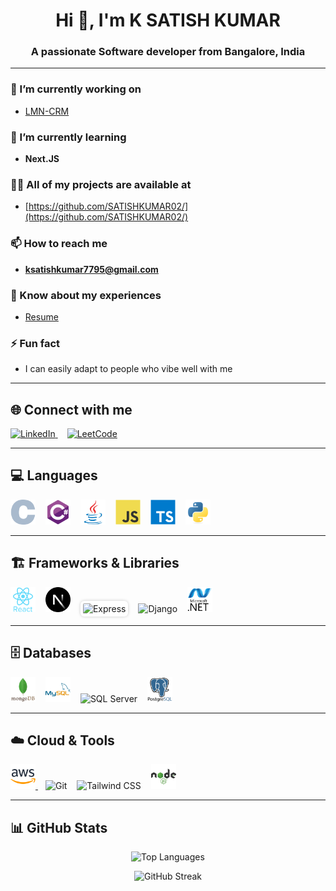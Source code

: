 <h1 align="center">Hi 👋, I'm K SATISH KUMAR</h1>
<h3 align="center">A passionate Software developer from Bangalore, India</h3>

---

### 🔭 I’m currently working on  
- [LMN-CRM](https://github.com/SATISHKUMAR02/LMN-CRM)

### 🌱 I’m currently learning  
- **Next.JS**

### 👨‍💻 All of my projects are available at  
- [https://github.com/SATISHKUMAR02/](https://github.com/SATISHKUMAR02/)

### 📫 How to reach me  
- **ksatishkumar7795@gmail.com**

### 📄 Know about my experiences  
- [Resume](https://drive.google.com/file/d/1hMcGz27fKjY9xx8HRoUBuKULHwyeKBZJ/view?usp=sharing)

### ⚡ Fun fact  
- I can easily adapt to people who vibe well with me

---

## 🌐 Connect with me

<p align="left" style="white-space: nowrap;">
  <a href="https://linkedin.com/in/satish-kumar-a348aa321/" target="_blank" rel="noreferrer" style="margin-right: 15px;">
    <img src="https://raw.githubusercontent.com/rahuldkjain/github-profile-readme-generator/master/src/images/icons/Social/linked-in-alt.svg" alt="LinkedIn" height="30" width="40" />
  </a>
  <a href="https://leetcode.com/u/satishkumar02/" target="_blank" rel="noreferrer">
    <img src="https://raw.githubusercontent.com/rahuldkjain/github-profile-readme-generator/master/src/images/icons/Social/leet-code.svg" alt="LeetCode" height="30" width="40" />
  </a>
</p>

---

## 💻 Languages

<p align="left" style="white-space: nowrap;">
  <img src="https://raw.githubusercontent.com/devicons/devicon/master/icons/c/c-original.svg" alt="C" width="40" height="40" style="margin-right: 12px;" />
  <img src="https://raw.githubusercontent.com/devicons/devicon/master/icons/csharp/csharp-original.svg" alt="C#" width="40" height="40" style="margin-right: 12px;" />
  <img src="https://raw.githubusercontent.com/devicons/devicon/master/icons/java/java-original.svg" alt="Java" width="40" height="40" style="margin-right: 12px;" />
  <img src="https://raw.githubusercontent.com/devicons/devicon/master/icons/javascript/javascript-original.svg" alt="JavaScript" width="40" height="40" style="margin-right: 12px;" />
  <img src="https://raw.githubusercontent.com/devicons/devicon/master/icons/typescript/typescript-original.svg" alt="TypeScript" width="40" height="40" style="margin-right: 12px;" />
  <img src="https://raw.githubusercontent.com/devicons/devicon/master/icons/python/python-original.svg" alt="Python" width="40" height="40" />
</p>

---

## 🏗️ Frameworks & Libraries

<p align="left" style="white-space: nowrap;">
  <img src="https://raw.githubusercontent.com/devicons/devicon/master/icons/react/react-original-wordmark.svg" alt="React" width="40" height="40" style="margin-right: 12px;" />
  <img src="https://raw.githubusercontent.com/devicons/devicon/master/icons/nextjs/nextjs-original.svg" alt="Next.js" width="40" height="40" style="margin-right: 12px;" />
  <img 
    src="https://cdn.jsdelivr.net/gh/devicons/devicon/icons/express/express-original-wordmark.svg" 
    alt="Express" width="40" height="40" 
    style="background-color:#fff; padding:4px; border-radius:6px; box-shadow: 0 0 5px rgba(0,0,0,0.2); margin-right: 12px;" 
  />
  <img src="https://cdn.worldvectorlogo.com/logos/django.svg" alt="Django" width="40" height="40" style="margin-right: 12px;" />
  <img src="https://raw.githubusercontent.com/devicons/devicon/master/icons/dot-net/dot-net-original-wordmark.svg" alt=".NET" width="40" height="40" />
</p>

---

## 🗄️ Databases

<p align="left" style="white-space: nowrap;">
  <img src="https://raw.githubusercontent.com/devicons/devicon/master/icons/mongodb/mongodb-original-wordmark.svg" alt="MongoDB" width="40" height="40" style="margin-right: 12px;" />
  <img src="https://raw.githubusercontent.com/devicons/devicon/master/icons/mysql/mysql-original-wordmark.svg" alt="MySQL" width="40" height="40" style="margin-right: 12px;" />
  <img src="https://www.svgrepo.com/show/303229/microsoft-sql-server-logo.svg" alt="SQL Server" width="40" height="40" style="margin-right: 12px;" />
  <img src="https://raw.githubusercontent.com/devicons/devicon/master/icons/postgresql/postgresql-original-wordmark.svg" alt="PostgreSQL" width="40" height="40" />
</p>

---

## ☁️ Cloud & Tools

<p align="left" style="white-space: nowrap;">
  <a href="https://aws.amazon.com" target="_blank" rel="noreferrer" style="margin-right: 12px;">
    <img src="https://raw.githubusercontent.com/devicons/devicon/master/icons/amazonwebservices/amazonwebservices-original-wordmark.svg" alt="AWS" width="40" height="40" />
  </a>
  <img src="https://www.vectorlogo.zone/logos/git-scm/git-scm-icon.svg" alt="Git" width="40" height="40" style="margin-right: 12px;" />
  <img src="https://www.vectorlogo.zone/logos/tailwindcss/tailwindcss-icon.svg" alt="Tailwind CSS" width="40" height="40" style="margin-right: 12px;" />
  <img src="https://raw.githubusercontent.com/devicons/devicon/master/icons/nodejs/nodejs-original-wordmark.svg" alt="Node.js" width="40" height="40" />
</p>

---

## 📊 GitHub Stats

<p align="center" style="margin-top: 10px; margin-bottom: 10px;">
  <img src="https://github-readme-stats.vercel.app/api/top-langs/?username=satishkumar02&layout=compact&theme=radical" alt="Top Languages" />
</p>

<p align="center">
  <img src="https://github-readme-streak-stats.herokuapp.com/?user=satishkumar02&" alt="GitHub Streak" />
</p>
